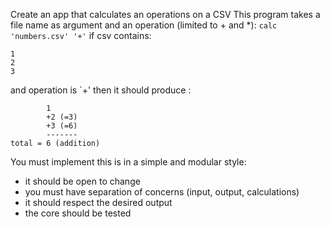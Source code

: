 Create an app that calculates an operations on a CSV
This program takes a file name as argument and an operation (limited to + and *): 
`calc 'numbers.csv' '+'`
if csv contains:

```
1
2
3
```

and operation is `+'
then it should produce : 

```
        1
        +2 (=3)
        +3 (=6)
        -------
total = 6 (addition)
```

You must implement this is in a simple and modular style:

- it should be open to change
- you must have separation of concerns (input, output, calculations)
- it should respect the desired output
- the core should be tested

